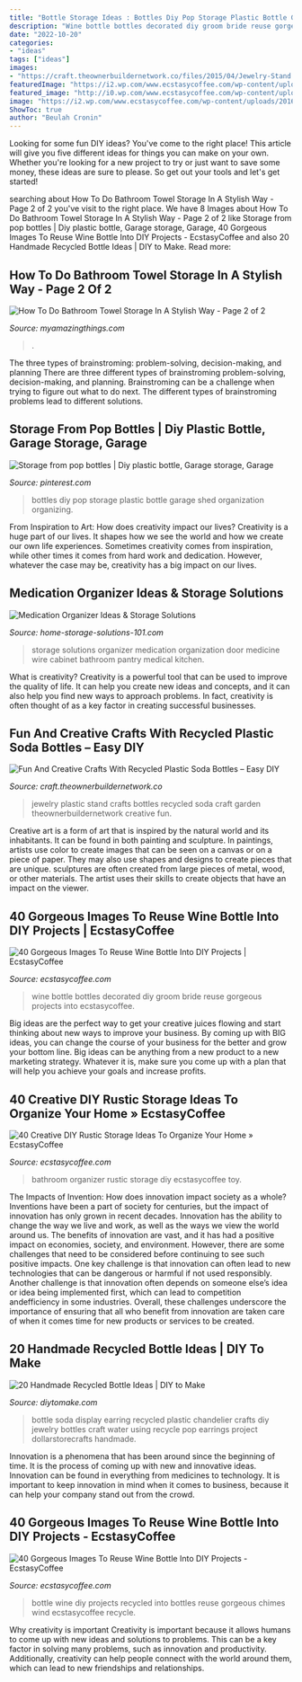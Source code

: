 ```yaml
---
title: "Bottle Storage Ideas : Bottles Diy Pop Storage Plastic Bottle Garage Shed Organization Organizing"
description: "Wine bottle bottles decorated diy groom bride reuse gorgeous projects into ecstasycoffee"
date: "2022-10-20"
categories:
- "ideas"
tags: ["ideas"]
images:
- "https://craft.theownerbuildernetwork.co/files/2015/04/Jewelry-Stand.jpg"
featuredImage: "https://i2.wp.com/www.ecstasycoffee.com/wp-content/uploads/2016/10/Recycled-wine-bottle.jpg"
featured_image: "http://i0.wp.com/www.ecstasycoffee.com/wp-content/uploads/2016/10/Bride-and-groom-decorated-wine-bottles.jpg?resize=564%2C1002"
image: "https://i2.wp.com/www.ecstasycoffee.com/wp-content/uploads/2016/10/Recycled-wine-bottle.jpg"
ShowToc: true
author: "Beulah Cronin"
---
```



Looking for some fun DIY ideas? You've come to the right place! This article will give you five different ideas for things you can make on your own. Whether you're looking for a new project to try or just want to save some money, these ideas are sure to please. So get out your tools and let's get started!

	

		
searching about How To Do Bathroom Towel Storage In A Stylish Way - Page 2 of 2 you've visit to the right place. We have 8 Images about How To Do Bathroom Towel Storage In A Stylish Way - Page 2 of 2 like Storage from pop bottles | Diy plastic bottle, Garage storage, Garage, 40 Gorgeous Images To Reuse Wine Bottle Into DIY Projects - EcstasyCoffee and also 20 Handmade Recycled Bottle Ideas | DIY to Make. Read more:
		
    
## How To Do Bathroom Towel Storage In A Stylish Way - Page 2 Of 2

<img loading=lazy src="https://myamazingthings.com/wp-content/uploads/2017/06/towel-storage-2-1.jpg" onerror="this.onerror=null;this.src='https://tse3.mm.bing.net/th?id=OIP.tZPIJkF8pViRugbObNLUQAHaJ3&amp;pid=15.1';" alt="How To Do Bathroom Towel Storage In A Stylish Way - Page 2 of 2">

_Source: myamazingthings.com_

>. 

	

The three types of brainstroming: problem-solving, decision-making, and planning
There are three different types of brainstroming problem-solving, decision-making, and planning. Brainstroming can be a challenge when trying to figure out what to do next. The different types of brainstroming problems lead to different solutions.

    
## Storage From Pop Bottles | Diy Plastic Bottle, Garage Storage, Garage

<img loading=lazy src="https://i.pinimg.com/736x/54/0f/76/540f769ffe84953eaea85209f524a357--pop-bottles-reuse.jpg" onerror="this.onerror=null;this.src='https://tse4.mm.bing.net/th?id=OIP.2VyVsxddaxMMg9Eao1em-gHaLq&amp;pid=15.1';" alt="Storage from pop bottles | Diy plastic bottle, Garage storage, Garage">

_Source: pinterest.com_

>bottles diy pop storage plastic bottle garage shed organization organizing. 

	

From Inspiration to Art: How does creativity impact our lives?
Creativity is a huge part of our lives. It shapes how we see the world and how we create our own life experiences. Sometimes creativity comes from inspiration, while other times it comes from hard work and dedication. However, whatever the case may be, creativity has a big impact on our lives.

    
## Medication Organizer Ideas &amp; Storage Solutions

<img loading=lazy src="https://www.home-storage-solutions-101.com/images/use-an-over-the-door-wire-organizer-for-medication-organization-21819710.jpg" onerror="this.onerror=null;this.src='https://tse1.mm.bing.net/th?id=OIP.IPSIDgRtnQ4-Qln0RjSXWAAAAA&amp;pid=15.1';" alt="Medication Organizer Ideas &amp; Storage Solutions">

_Source: home-storage-solutions-101.com_

>storage solutions organizer medication organization door medicine wire cabinet bathroom pantry medical kitchen. 

	

What is creativity?
Creativity is a powerful tool that can be used to improve the quality of life. It can help you create new ideas and concepts, and it can also help you find new ways to approach problems. In fact, creativity is often thought of as a key factor in creating successful businesses.

    
## Fun And Creative Crafts With Recycled Plastic Soda Bottles – Easy DIY

<img loading=lazy src="https://craft.theownerbuildernetwork.co/files/2015/04/Jewelry-Stand.jpg" onerror="this.onerror=null;this.src='https://tse1.mm.bing.net/th?id=OIP.jQvr_AmtZcJ6s1QuPeeFSwHaFF&amp;pid=15.1';" alt="Fun And Creative Crafts With Recycled Plastic Soda Bottles – Easy DIY">

_Source: craft.theownerbuildernetwork.co_

>jewelry plastic stand crafts bottles recycled soda craft garden theownerbuildernetwork creative fun. 

	

Creative art is a form of art that is inspired by the natural world and its inhabitants. It can be found in both painting and sculpture. In paintings, artists use color to create images that can be seen on a canvas or on a piece of paper. They may also use shapes and designs to create pieces that are unique. sculptures are often created from large pieces of metal, wood, or other materials. The artist uses their skills to create objects that have an impact on the viewer.

    
## 40 Gorgeous Images To Reuse Wine Bottle Into DIY Projects | EcstasyCoffee

<img loading=lazy src="http://i0.wp.com/www.ecstasycoffee.com/wp-content/uploads/2016/10/Bride-and-groom-decorated-wine-bottles.jpg?resize=564%2C1002" onerror="this.onerror=null;this.src='https://tse2.mm.bing.net/th?id=OIP.THSER30gJw-MuMNeueTtTwHaNK&amp;pid=15.1';" alt="40 Gorgeous Images To Reuse Wine Bottle Into DIY Projects | EcstasyCoffee">

_Source: ecstasycoffee.com_

>wine bottle bottles decorated diy groom bride reuse gorgeous projects into ecstasycoffee. 

	

Big ideas are the perfect way to get your creative juices flowing and start thinking about new ways to improve your business. By coming up with BIG ideas, you can change the course of your business for the better and grow your bottom line. Big ideas can be anything from a new product to a new marketing strategy. Whatever it is, make sure you come up with a plan that will help you achieve your goals and increase profits.

    
## 40 Creative DIY Rustic Storage Ideas To Organize Your Home » EcstasyCoffee

<img loading=lazy src="https://i0.wp.com/www.ecstasycoffee.com/wp-content/uploads/2016/08/Bathroom-organizer.jpg?resize=750%2C1366" onerror="this.onerror=null;this.src='https://tse2.mm.bing.net/th?id=OIP.U5pQ9lmJuMzXc5zd15XKZAHaNf&amp;pid=15.1';" alt="40 Creative DIY Rustic Storage Ideas To Organize Your Home » EcstasyCoffee">

_Source: ecstasycoffee.com_

>bathroom organizer rustic storage diy ecstasycoffee toy. 

	

The Impacts of Invention: How does innovation impact society as a whole?
Inventions have been a part of society for centuries, but the impact of innovation has only grown in recent decades. Innovation has the ability to change the way we live and work, as well as the ways we view the world around us. The benefits of innovation are vast, and it has had a positive impact on economies, society, and environment. However, there are some challenges that need to be considered before continuing to see such positive impacts. One key challenge is that innovation can often lead to new technologies that can be dangerous or harmful if not used responsibly. Another challenge is that innovation often depends on someone else’s idea or idea being implemented first, which can lead to competition andefficiency in some industries. Overall, these challenges underscore the importance of ensuring that all who benefit from innovation are taken care of when it comes time for new products or services to be created.

    
## 20 Handmade Recycled Bottle Ideas | DIY To Make

<img loading=lazy src="http://www.diytomake.com/wp-content/uploads/2016/11/Amazing-Plastic-Soda-Bottle-Chandelier.jpg" onerror="this.onerror=null;this.src='https://tse2.mm.bing.net/th?id=OIP.8b76ezcOLxqmaV_JUcaFpQHaNu&amp;pid=15.1';" alt="20 Handmade Recycled Bottle Ideas | DIY to Make">

_Source: diytomake.com_

>bottle soda display earring recycled plastic chandelier crafts diy jewelry bottles craft water using recycle pop earrings project dollarstorecrafts handmade. 

	

Innovation is a phenomena that has been around since the beginning of time. It is the process of coming up with new and innovative ideas. Innovation can be found in everything from medicines to technology. It is important to keep innovation in mind when it comes to business, because it can help your company stand out from the crowd.

    
## 40 Gorgeous Images To Reuse Wine Bottle Into DIY Projects - EcstasyCoffee

<img loading=lazy src="https://i2.wp.com/www.ecstasycoffee.com/wp-content/uploads/2016/10/Recycled-wine-bottle.jpg" onerror="this.onerror=null;this.src='https://tse1.mm.bing.net/th?id=OIP.elqFmZnIhUY4RrskXhoWmwHaNL&amp;pid=15.1';" alt="40 Gorgeous Images To Reuse Wine Bottle Into DIY Projects - EcstasyCoffee">

_Source: ecstasycoffee.com_

>bottle wine diy projects recycled into bottles reuse gorgeous chimes wind ecstasycoffee recycle. 

	

Why creativity is important
Creativity is important because it allows humans to come up with new ideas and solutions to problems. This can be a key factor in solving many problems, such as innovation and productivity. Additionally, creativity can help people connect with the world around them, which can lead to new friendships and relationships.

